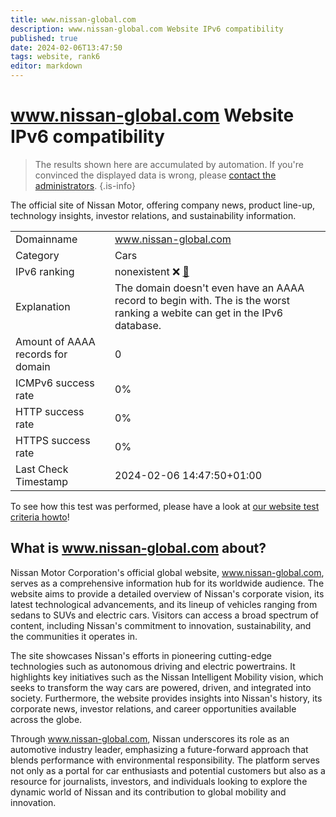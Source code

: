 ```yaml
---
title: www.nissan-global.com
description: www.nissan-global.com Website IPv6 compatibility
published: true
date: 2024-02-06T13:47:50
tags: website, rank6
editor: markdown
---
```


# www.nissan-global.com Website IPv6 compatibility

> The results shown here are accumulated by automation. If you're convinced the displayed data is wrong, please [contact the administrators](/howto/chat). 
{.is-info}

The official site of Nissan Motor, offering company news, product line-up, technology insights, investor relations, and sustainability information.


|   |   |
| - | - |
| Domainname | www.nissan-global.com
| Category | Cars |
| IPv6 ranking | nonexistent :x: [🔗](/howto/ranking) |
| Explanation | The domain doesn't even have an AAAA record to begin with. The is the worst ranking a webite can get in the IPv6 database. |
| Amount of AAAA records for domain | 0 |
| ICMPv6 success rate | 0%|
| HTTP success rate | 0% |
| HTTPS success rate | 0% |
| Last Check Timestamp | 2024-02-06 14:47:50+01:00 |

To see how this test was performed, please have a look at [our website test criteria howto](/howto/testcriteria/website)!


## What is www.nissan-global.com about?
Nissan Motor Corporation's official global website, www.nissan-global.com, serves as a comprehensive information hub for its worldwide audience. The website aims to provide a detailed overview of Nissan's corporate vision, its latest technological advancements, and its lineup of vehicles ranging from sedans to SUVs and electric cars. Visitors can access a broad spectrum of content, including Nissan's commitment to innovation, sustainability, and the communities it operates in.

The site showcases Nissan's efforts in pioneering cutting-edge technologies such as autonomous driving and electric powertrains. It highlights key initiatives such as the Nissan Intelligent Mobility vision, which seeks to transform the way cars are powered, driven, and integrated into society. Furthermore, the website provides insights into Nissan's history, its corporate news, investor relations, and career opportunities available across the globe.

Through www.nissan-global.com, Nissan underscores its role as an automotive industry leader, emphasizing a future-forward approach that blends performance with environmental responsibility. The platform serves not only as a portal for car enthusiasts and potential customers but also as a resource for journalists, investors, and individuals looking to explore the dynamic world of Nissan and its contribution to global mobility and innovation.



